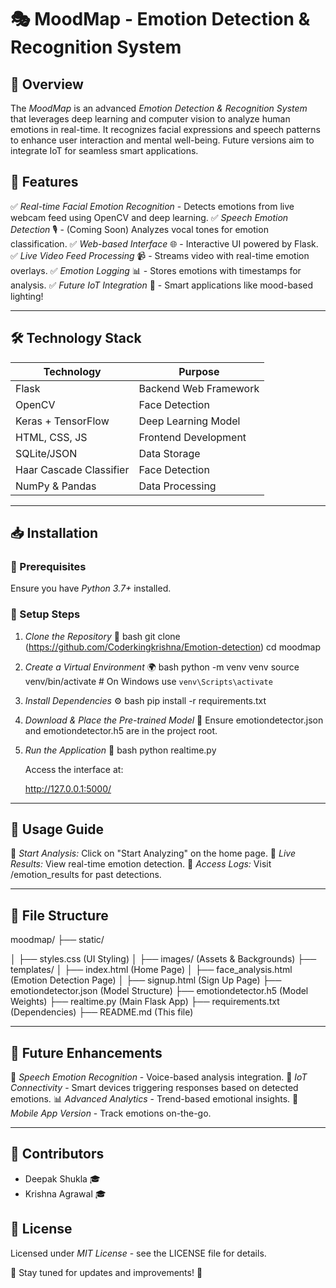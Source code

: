 # 🎭 MoodMap - Emotion Detection & Recognition System

## 🌟 Overview
The *MoodMap* is an advanced *Emotion Detection & Recognition System* that leverages deep learning and computer vision to analyze human emotions in real-time. It recognizes facial expressions and speech patterns to enhance user interaction and mental well-being. Future versions aim to integrate IoT for seamless smart applications.

## 🚀 Features
✅ *Real-time Facial Emotion Recognition* - Detects emotions from live webcam feed using OpenCV and deep learning.
✅ *Speech Emotion Detection* 🎙 - (Coming Soon) Analyzes vocal tones for emotion classification.
✅ *Web-based Interface* 🌐 - Interactive UI powered by Flask.
✅ *Live Video Feed Processing* 📹 - Streams video with real-time emotion overlays.
✅ *Emotion Logging* 📊 - Stores emotions with timestamps for analysis.
✅ *Future IoT Integration* 🤖 - Smart applications like mood-based lighting!

---

## 🛠 Technology Stack
| Technology | Purpose |
|------------|---------|
| Flask | Backend Web Framework |
| OpenCV | Face Detection |
| Keras + TensorFlow | Deep Learning Model |
| HTML, CSS, JS | Frontend Development |
| SQLite/JSON | Data Storage |
| Haar Cascade Classifier | Face Detection |
| NumPy & Pandas | Data Processing |

---

## 📥 Installation
### 🔧 Prerequisites
Ensure you have *Python 3.7+* installed.

### 📌 Setup Steps
1. *Clone the Repository* 📂
   bash
   git clone (https://github.com/Coderkingkrishna/Emotion-detection)
   cd moodmap
   
2. *Create a Virtual Environment* 🌍
   bash
   python -m venv venv
   source venv/bin/activate  # On Windows use `venv\Scripts\activate`
   
3. *Install Dependencies* ⚙
   bash
   pip install -r requirements.txt
   
4. *Download & Place the Pre-trained Model* 🤖
   Ensure emotiondetector.json and emotiondetector.h5 are in the project root.
5. *Run the Application* 🚀
   bash
   python realtime.py
   
   Access the interface at:
   
   http://127.0.0.1:5000/
   

---

## 🎯 Usage Guide
📌 *Start Analysis:* Click on "Start Analyzing" on the home page.
📌 *Live Results:* View real-time emotion detection.
📌 *Access Logs:* Visit /emotion_results for past detections.

---

## 📂 File Structure

moodmap/
├── static/

│   ├── styles.css  (UI Styling)
│   ├── images/  (Assets & Backgrounds)
├── templates/
│   ├── index.html  (Home Page)
│   ├── face_analysis.html  (Emotion Detection Page)
│   ├── signup.html  (Sign Up Page)
├── emotiondetector.json  (Model Structure)
├── emotiondetector.h5  (Model Weights)
├── realtime.py  (Main Flask App)
├── requirements.txt  (Dependencies)
├── README.md  (This file)



---

## 🔮 Future Enhancements
🎤 *Speech Emotion Recognition* - Voice-based analysis integration.
🔗 *IoT Connectivity* - Smart devices triggering responses based on detected emotions.
📊 *Advanced Analytics* - Trend-based emotional insights.
📱 *Mobile App Version* - Track emotions on-the-go.

---

## 👥 Contributors
- Deepak Shukla 🎓
- Krishna Agrawal 🎓
  
## 📜 License
Licensed under *MIT License* - see the LICENSE file for details.

🌟 Stay tuned for updates and improvements! 🚀
